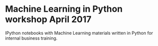 # Machine Learning in Python workshop April 2017

IPython notebooks with Machine Learning materials written in Python for
internal business training.
